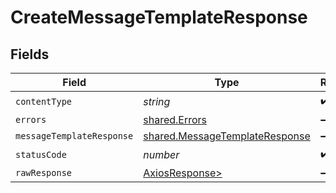 # CreateMessageTemplateResponse


## Fields

| Field                                                                            | Type                                                                             | Required                                                                         | Description                                                                      |
| -------------------------------------------------------------------------------- | -------------------------------------------------------------------------------- | -------------------------------------------------------------------------------- | -------------------------------------------------------------------------------- |
| `contentType`                                                                    | *string*                                                                         | :heavy_check_mark:                                                               | N/A                                                                              |
| `errors`                                                                         | [shared.Errors](../../models/shared/errors.md)                                   | :heavy_minus_sign:                                                               | Error                                                                            |
| `messageTemplateResponse`                                                        | [shared.MessageTemplateResponse](../../models/shared/messagetemplateresponse.md) | :heavy_minus_sign:                                                               | Success                                                                          |
| `statusCode`                                                                     | *number*                                                                         | :heavy_check_mark:                                                               | N/A                                                                              |
| `rawResponse`                                                                    | [AxiosResponse>](https://axios-http.com/docs/res_schema)                         | :heavy_minus_sign:                                                               | N/A                                                                              |